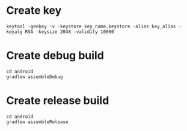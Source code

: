 
# Create key
```
keytool -genkey -v -keystore key_name.keystore -alias key_alias -keyalg RSA -keysize 2048 -validity 10000
```

# Create debug build
```
cd android
gradlew assembleDebug
```

# Create release build
```
cd android
gradlew assembleRelease
```